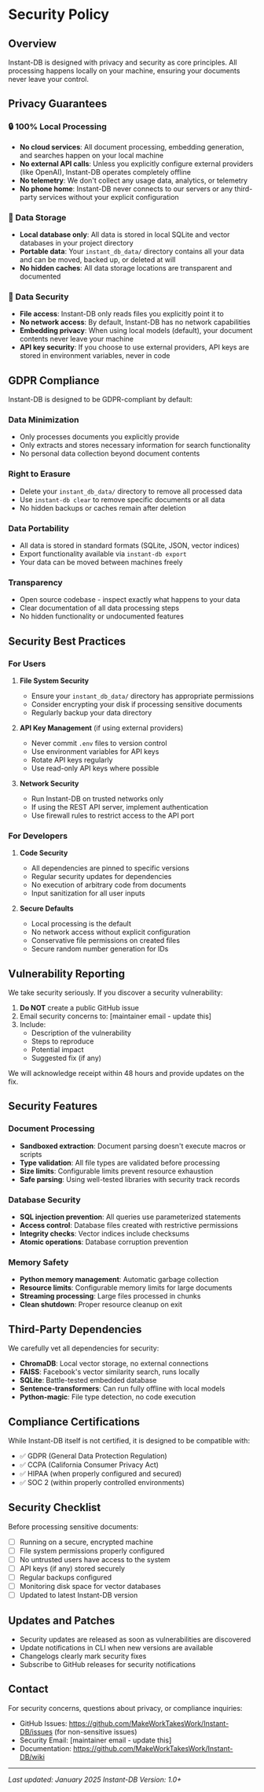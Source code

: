 # Security Policy

## Overview

Instant-DB is designed with privacy and security as core principles. All processing happens locally on your machine, ensuring your documents never leave your control.

## Privacy Guarantees

### 🔒 100% Local Processing
- **No cloud services**: All document processing, embedding generation, and searches happen on your local machine
- **No external API calls**: Unless you explicitly configure external providers (like OpenAI), Instant-DB operates completely offline
- **No telemetry**: We don't collect any usage data, analytics, or telemetry
- **No phone home**: Instant-DB never connects to our servers or any third-party services without your explicit configuration

### 📁 Data Storage
- **Local database only**: All data is stored in local SQLite and vector databases in your project directory
- **Portable data**: Your `instant_db_data/` directory contains all your data and can be moved, backed up, or deleted at will
- **No hidden caches**: All data storage locations are transparent and documented

### 🔐 Data Security
- **File access**: Instant-DB only reads files you explicitly point it to
- **No network access**: By default, Instant-DB has no network capabilities
- **Embedding privacy**: When using local models (default), your document contents never leave your machine
- **API key security**: If you choose to use external providers, API keys are stored in environment variables, never in code

## GDPR Compliance

Instant-DB is designed to be GDPR-compliant by default:

### Data Minimization
- Only processes documents you explicitly provide
- Only extracts and stores necessary information for search functionality
- No personal data collection beyond document contents

### Right to Erasure
- Delete your `instant_db_data/` directory to remove all processed data
- Use `instant-db clear` to remove specific documents or all data
- No hidden backups or caches remain after deletion

### Data Portability
- All data is stored in standard formats (SQLite, JSON, vector indices)
- Export functionality available via `instant-db export`
- Your data can be moved between machines freely

### Transparency
- Open source codebase - inspect exactly what happens to your data
- Clear documentation of all data processing steps
- No hidden functionality or undocumented features

## Security Best Practices

### For Users

1. **File System Security**
   - Ensure your `instant_db_data/` directory has appropriate permissions
   - Consider encrypting your disk if processing sensitive documents
   - Regularly backup your data directory

2. **API Key Management** (if using external providers)
   - Never commit `.env` files to version control
   - Use environment variables for API keys
   - Rotate API keys regularly
   - Use read-only API keys where possible

3. **Network Security**
   - Run Instant-DB on trusted networks only
   - If using the REST API server, implement authentication
   - Use firewall rules to restrict access to the API port

### For Developers

1. **Code Security**
   - All dependencies are pinned to specific versions
   - Regular security updates for dependencies
   - No execution of arbitrary code from documents
   - Input sanitization for all user inputs

2. **Secure Defaults**
   - Local processing is the default
   - No network access without explicit configuration
   - Conservative file permissions on created files
   - Secure random number generation for IDs

## Vulnerability Reporting

We take security seriously. If you discover a security vulnerability:

1. **Do NOT** create a public GitHub issue
2. Email security concerns to: [maintainer email - update this]
3. Include:
   - Description of the vulnerability
   - Steps to reproduce
   - Potential impact
   - Suggested fix (if any)

We will acknowledge receipt within 48 hours and provide updates on the fix.

## Security Features

### Document Processing
- **Sandboxed extraction**: Document parsing doesn't execute macros or scripts
- **Type validation**: All file types are validated before processing
- **Size limits**: Configurable limits prevent resource exhaustion
- **Safe parsing**: Using well-tested libraries with security track records

### Database Security
- **SQL injection prevention**: All queries use parameterized statements
- **Access control**: Database files created with restrictive permissions
- **Integrity checks**: Vector indices include checksums
- **Atomic operations**: Database corruption prevention

### Memory Safety
- **Python memory management**: Automatic garbage collection
- **Resource limits**: Configurable memory limits for large documents
- **Streaming processing**: Large files processed in chunks
- **Clean shutdown**: Proper resource cleanup on exit

## Third-Party Dependencies

We carefully vet all dependencies for security:

- **ChromaDB**: Local vector storage, no external connections
- **FAISS**: Facebook's vector similarity search, runs locally
- **SQLite**: Battle-tested embedded database
- **Sentence-transformers**: Can run fully offline with local models
- **Python-magic**: File type detection, no code execution

## Compliance Certifications

While Instant-DB itself is not certified, it is designed to be compatible with:

- ✅ GDPR (General Data Protection Regulation)
- ✅ CCPA (California Consumer Privacy Act)
- ✅ HIPAA (when properly configured and secured)
- ✅ SOC 2 (within properly controlled environments)

## Security Checklist

Before processing sensitive documents:

- [ ] Running on a secure, encrypted machine
- [ ] File system permissions properly configured
- [ ] No untrusted users have access to the system
- [ ] API keys (if any) stored securely
- [ ] Regular backups configured
- [ ] Monitoring disk space for vector databases
- [ ] Updated to latest Instant-DB version

## Updates and Patches

- Security updates are released as soon as vulnerabilities are discovered
- Update notifications in CLI when new versions are available
- Changelogs clearly mark security fixes
- Subscribe to GitHub releases for security notifications

## Contact

For security concerns, questions about privacy, or compliance inquiries:
- GitHub Issues: https://github.com/MakeWorkTakesWork/Instant-DB/issues (for non-sensitive issues)
- Security Email: [maintainer email - update this]
- Documentation: https://github.com/MakeWorkTakesWork/Instant-DB/wiki

---

*Last updated: January 2025*
*Instant-DB Version: 1.0+*